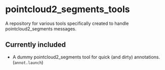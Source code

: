 # pointcloud2_segments_tools
A repository for various tools specifically created to handle pointcloud2_segments messages.

## Currently included
* A dummy pointcloud2_segments tool for quick (and dirty) annotations. (`annot.launch`)
